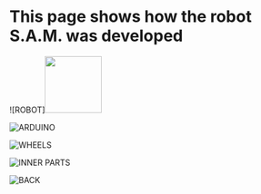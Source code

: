 # This page shows how the robot S.A.M. was developed

![ROBOT]<img src="(https://user-images.githubusercontent.com/60816393/99916206-25b9be80-2d22-11eb-966c-6aff8e03d06e.jpeg)" width="100" height="100"/>

![ARDUINO](https://user-images.githubusercontent.com/60816393/99916205-25212800-2d22-11eb-9088-7456e44fd77e.jpeg)

![WHEELS](https://user-images.githubusercontent.com/60816393/99916203-24889180-2d22-11eb-8642-b4d94686812f.jpeg)

![INNER PARTS](https://user-images.githubusercontent.com/60816393/99916202-23576480-2d22-11eb-9187-feed2118285e.jpeg)

![BACK](https://user-images.githubusercontent.com/60816393/99916204-24889180-2d22-11eb-95dc-329486516b65.jpeg)
